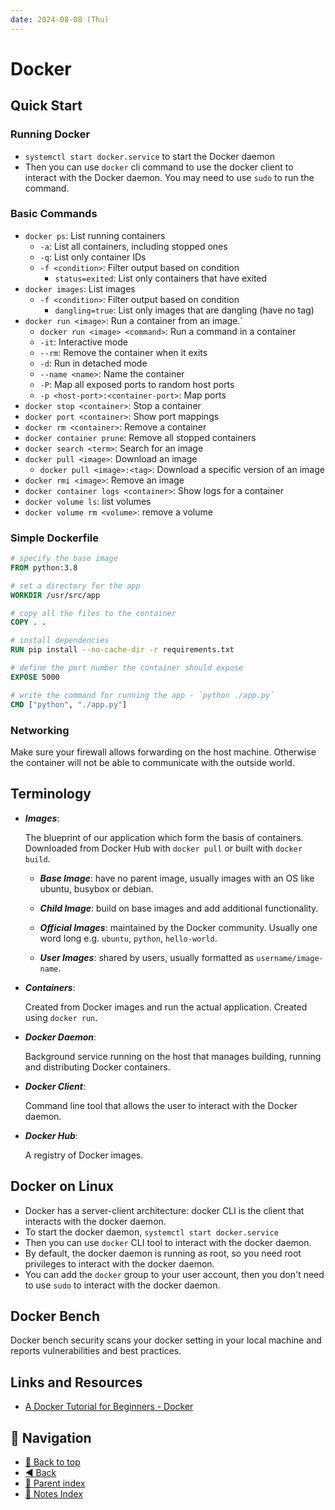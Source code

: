 ```yaml
---
date: 2024-08-08 (Thu)
---
```


# Docker

## Quick Start

### Running Docker

- `systemctl start docker.service` to start the Docker daemon
- Then you can use `docker` cli command to use the docker client to interact
  with the Docker daemon. You may need to use `sudo` to run the command.

### Basic Commands

- `docker ps`: List running containers
  - `-a`: List all containers, including stopped ones
  - `-q`: List only container IDs
  - `-f <condition>`: Filter output based on condition
    - `status=exited`: List only containers that have exited
- `docker images`: List images
  - `-f <condition>`: Filter output based on condition
    - `dangling=true`: List only images that are dangling (have no tag)
- `docker run <image>`: Run a container from an image.`
  - `docker run <image> <command>`: Run a command in a container
  - `-it`: Interactive mode
  - `--rm`: Remove the container when it exits
  - `-d`: Run in detached mode
  - `--name <name>`: Name the container
  - `-P`: Map all exposed ports to random host ports
  - `-p <host-port>:<container-port>`: Map ports
- `docker stop <container>`: Stop a container
- `docker port <container>`: Show port mappings
- `docker rm <container>`: Remove a container
- `docker container prune`: Remove all stopped containers
- `docker search <term>`: Search for an image
- `docker pull <image>`: Download an image
  - `docker pull <image>:<tag>`: Download a specific version of an image
- `docker rmi <image>`: Remove an image
- `docker container logs <container>`: Show logs for a container
- `docker volume ls`: list volumes
- `docker volume rm <volume>`: remove a volume

### Simple Dockerfile

```dockerfile
# specify the base image
FROM python:3.8

# set a directory for the app
WORKDIR /usr/src/app

# copy all the files to the container
COPY . .

# install dependencies
RUN pip install --no-cache-dir -r requirements.txt

# define the port number the container should expose
EXPOSE 5000

# write the command for running the app - `python ./app.py`
CMD ["python", "./app.py"]
```

### Networking

Make sure your firewall allows forwarding on the host machine. Otherwise the
container will not be able to communicate with the outside world.

## Terminology

- **_Images_**:

  The blueprint of our application which form the basis of containers.
  Downloaded from Docker Hub with `docker pull` or built with `docker build`.

  - **_Base Image_**: have no parent image, usually images with an OS like
    ubuntu, busybox or debian.

  - **_Child Image_**: build on base images and add additional functionality.

  - **_Official Images_**: maintained by the Docker community. Usually one word
    long e.g. `ubuntu`, `python`, `hello-world`.

  - **_User Images_**: shared by users, usually formatted as
    `username/image-name`.

- **_Containers_**:

  Created from Docker images and run the actual application. Created using
  `docker run`.

- **_Docker Daemon_**:

  Background service running on the host that manages building, running and
  distributing Docker containers.

- **_Docker Client_**:

  Command line tool that allows the user to interact with the Docker daemon.

- **_Docker Hub_**:

  A registry of Docker images.

## Docker on Linux

- Docker has a server-client architecture: docker CLI is the client that
  interacts with the docker daemon.
- To start the docker daemon, `systemctl start docker.service`
- Then you can use `docker` CLI tool to interact with the docker daemon.
- By default, the docker daemon is running as root, so you need root privileges
  to interact with the docker daemon.
- You can add the `docker` group to your user account, then you don't need to
  use `sudo` to interact with the docker daemon.

## Docker Bench

Docker bench security scans your docker setting in your local machine and
reports vulnerabilities and best practices.

## Links and Resources

- [A Docker Tutorial for Beginners - Docker](https://docker-curriculum.com/)

## 🧭 Navigation

- [🔼 Back to top](#docker)
- [◀️ Back](../../index.md)
- [🔖 Parent index](../../index.md)
- [📑 Notes Index](../../index.md)
